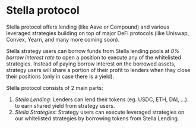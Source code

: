 # Stella protocol

Stella protocol offers lending (like Aave or Compound) and various leveraged strategies building on top of major DeFi protocols (like Uniswap, Convex, Yearn, and many more coming soon).

Stella strategy users can borrow funds from Stella lending pools at _0% borrow interest rate_ to open a position to execute any of the whitelisted strategies. Instead of paying borrow interest on the borrowed assets, strategy users will share a portion of their profit to lenders when they close their positions (only in case there is a yield).

Stella protocol consists of 2 main parts:

1. _Stella Lending_: Lenders can lend their tokens (eg. USDC, ETH, DAI, ...). to earn shared yield from strategy users.
2. _Stella Strategies_: Strategy users can execute leveraged strategies on our whitelisted strategies by borrowing tokens from Stella Lending.
